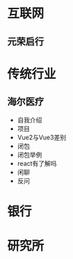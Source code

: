 # 互联网
## 元荣启行
# 传统行业
## 海尔医疗
- 自我介绍
- 项目
- Vue2与Vue3差别
- 闭包
- 闭包举例
- react有了解吗
- 闲聊
- 反问
# 银行
# 研究所
